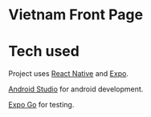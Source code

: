 # Vietnam Front Page

# Tech used
Project uses [React Native](https://reactnative.dev/docs/getting-started) and
[Expo](https://docs.expo.dev/tutorial/create-your-first-app/).  

[Android Studio](https://developer.android.com/studio#downloads) for android development.

[Expo Go](https://expo.dev/client) for testing.